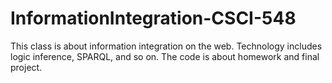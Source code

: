 # InformationIntegration-CSCI-548
This class is about information integration on the web. Technology includes logic inference, SPARQL, and so on. The code is about homework and final project.
